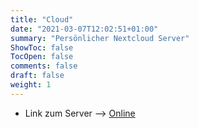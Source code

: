 ```yaml
---
title: "Cloud"
date: "2021-03-07T12:02:51+01:00"
summary: "Persönlicher Nextcloud Server"
ShowToc: false
TocOpen: false
comments: false
draft: false
weight: 1
---
```


+ Link zum Server --> [Online](https://lxcloud.mjindra.eu)
